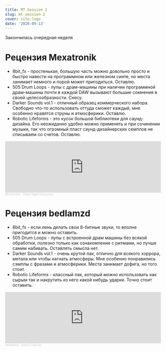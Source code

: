 ```yaml
---
title: MT.Session 2
slug: mt-session-2
cover: site.logo
date: '2020-09-13'
---
```

Закончилась очередная неделя

# Рецензия Mexatronik 

* 8bit_fx - простенькая, большую часть можно довольно просто и быстро навести на программном или железном синте, но места занимает немного и порой может пригодиться. Оставлю.
* 505 Drum Loops - лупы с драм-машины при наличии программной драм-машины почти в каждой DAW вызывают большие сомнения в своей целесообразности. Снесу.
* Darker Sounds vol.1 - отличный образец коммерческого набора. Свободно что-то использовать оттуда сможет каждый, мне особенно нравятся струны и атмосферики. Оставлю.
* Robotic Lifeforms - это кусок большой библиотеки для саунд-дизайна. Его неожиданно удобно можно применять и при сочинении музыки, так что огромный пласт саунд-дизайнерских семплов не списываем со счетов. Оставлю.

<iframe width="100%" height="166" scrolling="no" frameborder="no" allow="autoplay" src="https://w.soundcloud.com/player/?url=https%3A//api.soundcloud.com/tracks/894324331&color=%23ff5500&auto_play=false&hide_related=false&show_comments=true&show_user=true&show_reposts=false&show_teaser=true"></iframe><div style="font-size: 10px; color: #cccccc;line-break: anywhere;word-break: normal;overflow: hidden;white-space: nowrap;text-overflow: ellipsis; font-family: Interstate,Lucida Grande,Lucida Sans Unicode,Lucida Sans,Garuda,Verdana,Tahoma,sans-serif;font-weight: 100;"><a href="https://soundcloud.com/red_monk" title="Mexatronik" target="_blank" style="color: #cccccc; text-decoration: none;">Mexatronik</a> · <a href="https://soundcloud.com/red_monk/deep-night-encounter" title="Deep Night Encounter" target="_blank" style="color: #cccccc; text-decoration: none;">Deep Night Encounter</a></div>

# Рецензия bedlamzd

* 8bit_fx - если лень делать свои 8-битные звуки, то вполне пригодится и можно оставить.
* 505 Drum Loops - лупы с встроенной драм машины без всякой обработки, полезно только как ознакомление с ритмами, но лучше самим набивать. Оставлять смысла нет.
* Darker Sounds vol.1 - очень крутой пак, отлично для всякого хоррора, метала или чтобы нагнать атмосферы. Мне особенно понравились сэмплы с фразами и атмосферики. Места занимает дофига, но того стоит.
* Robotic Lifeforms - классный пак, который можно использовать как сырым так и накрутить из него какой нибудь ударки. Точно стоит оставить.

<iframe width="100%" height="166" scrolling="no" frameborder="no" allow="autoplay" src="https://w.soundcloud.com/player/?url=https%3A//api.soundcloud.com/tracks/896133853&color=%23ff5500&auto_play=false&hide_related=false&show_comments=true&show_user=true&show_reposts=false&show_teaser=true"></iframe><div style="font-size: 10px; color: #cccccc;line-break: anywhere;word-break: normal;overflow: hidden;white-space: nowrap;text-overflow: ellipsis; font-family: Interstate,Lucida Grande,Lucida Sans Unicode,Lucida Sans,Garuda,Verdana,Tahoma,sans-serif;font-weight: 100;"><a href="https://soundcloud.com/bedlamzd" title="bedlamzd" target="_blank" style="color: #cccccc; text-decoration: none;">bedlamzd</a> · <a href="https://soundcloud.com/bedlamzd/second-week" title="Doom Cartoon" target="_blank" style="color: #cccccc; text-decoration: none;">Doom Cartoon</a></div>
